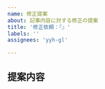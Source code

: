 ```yaml
---
name: 修正提案
about: 記事内容に対する修正の提案
title: '修正依頼：『』'
labels: ''
assignees: 'yyh-gl'

---
```


<!-- 修正の提案ありがとうございます！ -->
<!-- スマホアプリ版GitHubではIssueのタイトルが自動補完されないので『』内に記事タイトルを入力してください🙏 -->

## 提案内容

